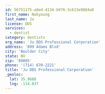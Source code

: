 ```yaml
---
id: 56751175-a8ed-4134-b976-3c613e9884a0
first_name: Nakyoung
last_name: Ju
license: DDS
services:
  - dentist
category: dentists
org_name: 'Ju DDS Professional Corporation'
address: '899 Adams Blvd'
city: 'Boulder City'
state: NV
zip: '89005'
phone: '(714) 670-2221'
title: 'Ju DDS Professional Corporation'
_geoloc:
  lat: 35.9688
  lng: -114.837
---
```

